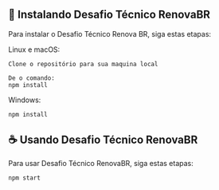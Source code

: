 

## 🚀 Instalando Desafio Técnico RenovaBR

Para instalar o Desafio Técnico Renova BR, siga estas etapas:

Linux e macOS:
```
Clone o repositório para sua maquina local

De o comando:
npm install
```

Windows:
```
npm install
```

## ☕ Usando Desafio Técnico RenovaBR

Para usar Desafio Técnico RenovaBR, siga estas etapas:

```
npm start
```

